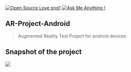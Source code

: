 
[![Open Source Love png1](https://badges.frapsoft.com/os/v1/open-source.png?v=103)](https://github.com/ellerbrock/open-source-badges/)
[![Ask Me Anything !](https://img.shields.io/badge/Ask%20me-anything-1abc9c.svg)](https://GitHub.com/tauseefansari/)

## AR-Project-Android
> Augmented Reality Test Project for android devices

## Snapshot of the project

![](output/ss1.PNG)
